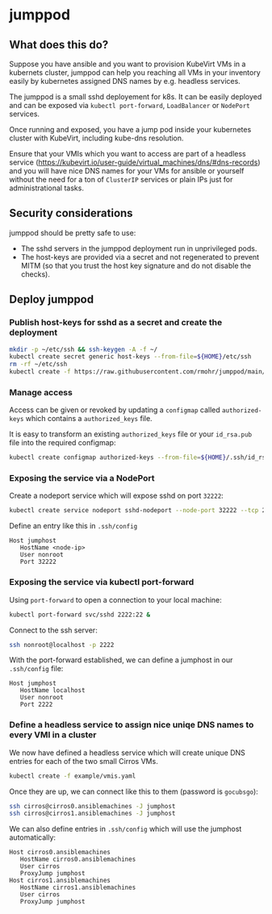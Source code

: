 # jumppod

## What does this do?

Suppose you have ansible and you want to provision KubeVirt VMs in a kubernets
cluster, jumppod can help you reaching all VMs in your inventory easily by
kubernetes assigned DNS names by e.g. headless services.

The jumppod is a small sshd deployement for k8s. It can be easily deployed and
can be exposed via `kubectl port-forward`, `LoadBalancer` or `NodePort`
services.

Once running and exposed, you have a jump pod inside your kubernetes cluster
with KubeVirt, including kube-dns resolution.

Ensure that your VMIs which you want to access are part of a headless service
(https://kubevirt.io/user-guide/virtual_machines/dns/#dns-records) and you will
have nice DNS names for your VMs for ansible or yourself without the need for a
ton of `ClusterIP` services or plain IPs just for administrational tasks.

## Security considerations

jumppod should be pretty safe to use:
 * The sshd servers in the jumppod deployment run in unprivileged pods.
 * The host-keys are provided via a secret and not regenerated to prevent MITM (so that you trust the host key signature and do not disable the checks).

## Deploy jumppod

### Publish host-keys for sshd as a secret and create the deployment

```bash
mkdir -p ~/etc/ssh && ssh-keygen -A -f ~/
kubectl create secret generic host-keys --from-file=${HOME}/etc/ssh
rm -rf ~/etc/ssh
kubectl create -f https://raw.githubusercontent.com/rmohr/jumppod/main/manifests/deployment.yaml
```

### Manage access

Access can be given or revoked by updating a `configmap` called
`authorized-keys` which contains a `authorized_keys` file.

It is easy to transform an existing `authorized_keys` file or your `id_rsa.pub`
file into the required configmap:

```bash
kubectl create configmap authorized-keys --from-file=${HOME}/.ssh/id_rsa.pub
```

### Exposing the service via a NodePort

Create a nodeport service which will expose sshd on port
`32222`:

```bash
kubectl create service nodeport sshd-nodeport --node-port 32222 --tcp 2222:2222
```

Define an entry like this in `.ssh/config`

```
Host jumphost
   HostName <node-ip>
   User nonroot
   Port 32222
```

### Exposing the service via kubectl port-forward

Using `port-forward` to open a connection to your local machine:

```bash
kubectl port-forward svc/sshd 2222:22 &
```

Connect to the ssh server:

```bash
ssh nonroot@localhost -p 2222
```

With the port-forward established, we can define a jumphost in our `.ssh/config` file:

```
Host jumphost
   HostName localhost
   User nonroot
   Port 2222
```

### Define a headless service to assign nice uniqe DNS names to every VMI in a cluster

We now have defined a headless service which will create unique DNS entries for
each of the two small Cirros VMs.

```bash
kubectl create -f example/vmis.yaml
```

Once they are up, we can connect like this to them (password is `gocubsgo`):

```bash
ssh cirros@cirros0.ansiblemachines -J jumphost
ssh cirros@cirros1.ansiblemachines -J jumphost
```

We can also define entries in `.ssh/config` which will use the jumphost automatically:

```
Host cirros0.ansiblemachines
   HostName cirros0.ansiblemachines
   User cirros
   ProxyJump jumphost
Host cirros1.ansiblemachines
   HostName cirros1.ansiblemachines
   User cirros
   ProxyJump jumphost
```
